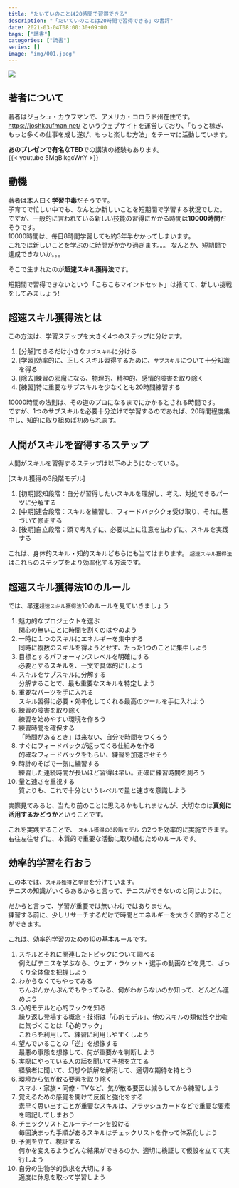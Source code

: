 ```yaml
---
title: "たいていのことは20時間で習得できる"
description: "「たいていのことは20時間で習得できる」の書評"
date: 2021-03-04T08:00:30+09:00
tags: ["読書"]
categories: ["読書"]
series: []
image: "img/001.jpeg"
---
```

<a href="https://www.amazon.co.jp/dp/B00NGCLXX2?_encoding=UTF8&btkr=1&linkCode=li3&tag=peperon414105-22&linkId=bfeccb4abe2637c573ee266960d5eecf&language=ja_JP&ref_=as_li_ss_il" target="_blank"><img border="0" src="//ws-fe.amazon-adsystem.com/widgets/q?_encoding=UTF8&ASIN=B00NGCLXX2&Format=_SL250_&ID=AsinImage&MarketPlace=JP&ServiceVersion=20070822&WS=1&tag=peperon414105-22&language=ja_JP" ></a><img src="https://ir-jp.amazon-adsystem.com/e/ir?t=peperon414105-22&language=ja_JP&l=li3&o=9&a=B00NGCLXX2" width="1" height="1" border="0" alt="" style="border:none !important; margin:0px !important;" />

## 著者について
著者はジョシュ・カウフマンで、アメリカ・コロラド州在住です。  
https://joshkaufman.net/ というウェブサイトを運営しており、「もっと稼ぎ、もっと多くの仕事を成し遂げ、もっと楽しむ方法」をテーマに活動しています。

<strong class="border">あのプレゼンで有名なTED</strong>での講演の経験もあります。  
{{< youtube 5MgBikgcWnY >}} 

## 動機
著者は本人曰く<strong class="border">学習中毒</strong>だそうです。  
子育てで忙しい中でも、なんとか新しいことを短期間で学習する状況でした。  
ですが、一般的に言われている新しい技能の習得にかかる時間は<strong class="border">10000時間</strong>だそうです。  
10000時間は、毎日8時間学習しても約3年半かかってしまいます。  
これでは新しいことを学ぶのに時間がかかり過ぎます。。。
なんとか、短期間で達成できないか。。。

そこで生まれたのが<strong class="border">超速スキル獲得法</strong>です。

短期間で習得できないという「こちこちマインドセット」は捨てて、新しい挑戦をしてみましょう!


## 超速スキル獲得法とは
この方法は、学習ステップを大きく4つのステップに分けます。
1. [分解]できるだけ小さな`サブスキル`に分ける
1. [学習]効率的に、正しくスキル習得するために、`サブスキル`について十分知識を得る
1. [除去]練習の邪魔になる、物理的、精神的、感情的障害を取り除く
1. [練習]特に重要なサブスキルを少なくとも20時間練習する

10000時間の法則は、その道のプロになるまでにかかるとされる時間です。  
ですが、1つのサブスキルを必要十分泣けで学習するのであれば、20時間程度集中し、知的に取り組めば初められます。  

## 人間がスキルを習得するステップ
人間がスキルを習得するステップは以下のようになっている。  

[スキル獲得の3段階モデル]
1. [初期]認知段階：自分が習得したいスキルを理解し、考え、対処できるパーツに分解する
1. [中期]連合段階：スキルを練習し、フィードバッククォ受け取り、それに基づいて修正する
1. [後期]自立段階：頭で考えずに、必要以上に注意を払わずに、スキルを実践する

これは、身体的スキル・知的スキルどちらにも当てはまります。
`超速スキル獲得法`はこれらのステップをより効率化する方法です。

## 超速スキル獲得法10のルール
では、早速`超速スキル獲得法`10のルールを見ていきましょう
1. 魅力的なプロジェクトを選ぶ  
関心の無いことに時間を割くのはやめよう
1. 一時に１つのスキルにエネルギーを集中する  
同時に複数のスキルを得ようとせず、たった1つのことに集中しよう
1. 目標とするパフォーマンスレベルを明確にする  
必要とするスキルを、一文で具体的にしよう
1. スキルをサブスキルに分解する  
分解することで、最も重要なスキルを特定しよう
1. 重要なパーツを手に入れる  
スキル習得に必要・効率化してくれる最高のツールを手に入れよう
1. 練習の障害を取り除く  
練習を始めやすい環境を作ろう
1. 練習時間を確保する  
「時間があるとき」は来ない、自分で時間をつくろう
1. すぐにフィードバックが返ってくる仕組みを作る  
的確なフィードバックをもらい、練習を加速させそう 
1. 時計のそばで一気に練習する  
練習した連続時間が長いほど習得は早い。正確に練習時間を測ろう
1. 量と速さを重視する  
質よりも、これで十分というレベルで量と速さを意識しよう

実際見てみると、当たり前のことに思えるかもしれませんが、大切なのは<strong class="border">真剣に活用するかどうか</strong>ということです。

これを実践することで、 `スキル獲得の3段階モデル` の2つを効率的に実施できます。  
右往左往せずに、本質的で重要な活動に取り組むためのルールです。

## 効率的学習を行おう
この本では、`スキル獲得`と`学習`を分けています。  
テニスの知識がいくらあるからと言って、テニスができないのと同じように。  

だからと言って、学習が重要では無いわけではありません。  
練習する前に、少しリサーチするだけで時間とエネルギーを大きく節約することができます。

これは、効率的学習のための10の基本ルールです。
1. スキルとそれに関連したトピックについて調べる  
例えばテニスを学ぶなら、ウェア・ラケット・選手の動画などを見て、ざっくり全体像を把握しよう
1. わからなくてもやってみる  
ちんぷんかんぷんでもやってみる、何がわからないのか知って、どんどん進めよう
1. 心的モデルと心的フックを知る  
繰り返し登場する概念・技術は「心的モデル」、他のスキルの類似性や比喩に気づくことは「心的フック」  
これらを利用して、練習に利用しやすくしよう
1. 望んでいることの「逆」を想像する  
最悪の事態を想像して、何が重要かを判断しよう
1. 実際にやっている人の話を聞いて予想を立てる  
経験者に聞いて、幻想や誤解を解消して、適切な期待を持とう
1. 環境から気が散る要素を取り除く  
スマホ・家族・同僚・TVなど、気が散る要因は減らしてから練習しよう
1. 覚えるための感覚を開けて反復と強化をする  
素早く思い出すことが重要なスキルは、フラッシュカードなどで重要な要素を暗記してしまおう
1. チェックリストとルーティーンを設ける  
毎回決まった手順があるスキルはチェックリストを作って体系化しよう
1. 予測を立て、検証する  
何かを変えるようどんな結果ができるのか、適切に検証して仮設を立てて実行しよう
1. 自分の生物学的欲求を大切にする  
適度に休息を取って学習しよう

